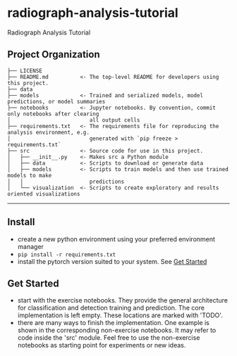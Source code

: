 radiograph-analysis-tutorial
==============================

Radiograph Analysis Tutorial

Project Organization
------------

    ├── LICENSE    
    ├── README.md          <- The top-level README for developers using this project.
    ├── data
    ├── models             <- Trained and serialized models, model predictions, or model summaries
    ├── notebooks          <- Jupyter notebooks. By convention, commit only notebooks after clearing 
    │                         all output cells
    ├── requirements.txt   <- The requirements file for reproducing the analysis environment, e.g.
    │                         generated with `pip freeze > requirements.txt`
    ├── src                <- Source code for use in this project.
    │   ├── __init__.py    <- Makes src a Python module
    │   ├── data           <- Scripts to download or generate data
    │   ├── models         <- Scripts to train models and then use trained models to make
    │   │                     predictions
    │   └── visualization  <- Scripts to create exploratory and results oriented visualizations


--------

## Install

- create a new python environment using your preferred environment manager
- `pip install -r requirements.txt`
- install the pytorch version suited to your system. See [Get Started](https://pytorch.org/get-started/locally/)

## Get Started

- start with the exercise notebooks. They provide the general architecture for classification and detection training and prediction. The core implementation is left empty. These locations are marked with 'TODO'.
- there are many ways to finish the implementation. One example is shown in the corresponding non-exercise notebooks. It may refer to code inside the 'src' module. Feel free to use the non-exercise notebooks as starting point for experiments or new ideas.